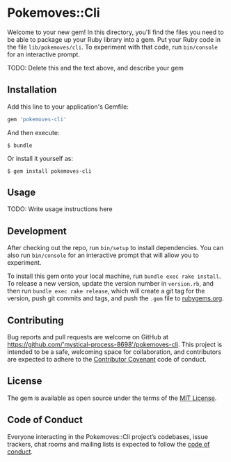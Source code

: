 # Pokemoves::Cli

Welcome to your new gem! In this directory, you'll find the files you need to be able to package up your Ruby library into a gem. Put your Ruby code in the file `lib/pokemoves/cli`. To experiment with that code, run `bin/console` for an interactive prompt.

TODO: Delete this and the text above, and describe your gem

## Installation

Add this line to your application's Gemfile:

```ruby
gem 'pokemoves-cli'
```

And then execute:

    $ bundle

Or install it yourself as:

    $ gem install pokemoves-cli

## Usage

TODO: Write usage instructions here

## Development

After checking out the repo, run `bin/setup` to install dependencies. You can also run `bin/console` for an interactive prompt that will allow you to experiment.

To install this gem onto your local machine, run `bundle exec rake install`. To release a new version, update the version number in `version.rb`, and then run `bundle exec rake release`, which will create a git tag for the version, push git commits and tags, and push the `.gem` file to [rubygems.org](https://rubygems.org).

## Contributing

Bug reports and pull requests are welcome on GitHub at https://github.com/'mystical-process-8698'/pokemoves-cli. This project is intended to be a safe, welcoming space for collaboration, and contributors are expected to adhere to the [Contributor Covenant](http://contributor-covenant.org) code of conduct.

## License

The gem is available as open source under the terms of the [MIT License](https://opensource.org/licenses/MIT).

## Code of Conduct

Everyone interacting in the Pokemoves::Cli project’s codebases, issue trackers, chat rooms and mailing lists is expected to follow the [code of conduct](https://github.com/'mystical-process-8698'/pokemoves-cli/blob/master/CODE_OF_CONDUCT.md).
